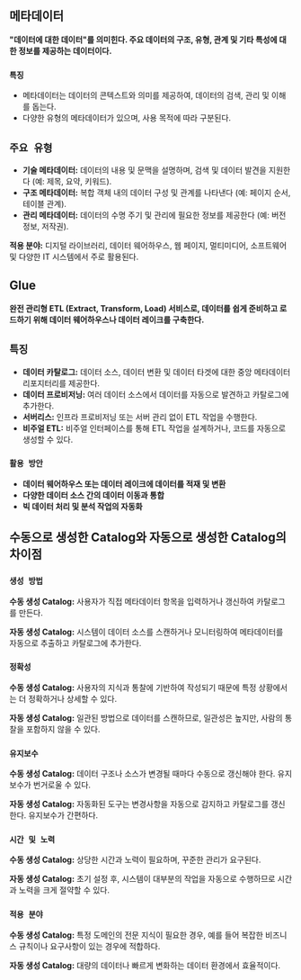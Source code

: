 ## 메타데이터
**"데이터에 대한 데이터"를 의미힌다. 주요 데이터의 구조, 유형, 관계 및 기타 특성에 대한 정보를 제공하는 데이터이다.**

### **```특징```**
- 메타데이터는 데이터의 콘텍스트와 의미를 제공하여, 데이터의 검색, 관리 및 이해를 돕는다.
- 다양한 유형의 메타데이터가 있으며, 사용 목적에 따라 구분된다.

## **```주요 유형```**

- **기술 메타데이터:** 데이터의 내용 및 문맥을 설명하며, 검색 및 데이터 발견을 지원한다 (예: 제목, 요약, 키워드).
- **구조 메타데이터:** 복합 객체 내의 데이터 구성 및 관계를 나타낸다 (예: 페이지 순서, 테이블 관계).
- **관리 메타데이터:** 데이터의 수명 주기 및 관리에 필요한 정보를 제공한다 (예: 버전 정보, 저작권).

**적용 분야:** 디지털 라이브러리, 데이터 웨어하우스, 웹 페이지, 멀티미디어, 소프트웨어 및 다양한 IT 시스템에서 주로 활용된다.

## Glue

**완전 관리형 ETL (Extract, Transform, Load) 서비스로, 데이터를 쉽게 준비하고 로드하기 위해 데이터 웨어하우스나 데이터 레이크를 구축한다.**

## **```특징```**
- **데이터 카탈로그:** 데이터 소스, 데이터 변환 및 데이터 타겟에 대한 중앙 메타데이터 리포지터리를 제공한다.
- **데이터 프로비저닝:** 여러 데이터 소스에서 데이터를 자동으로 발견하고 카탈로그에 추가한다.
- **서버리스:** 인프라 프로비저닝 또는 서버 관리 없이 ETL 작업을 수행한다.
- **비주얼 ETL:** 비주얼 인터페이스를 통해 ETL 작업을 설계하거나, 코드를 자동으로 생성할 수 있다.

### **```활용 방안```**
- **데이터 웨어하우스 또는 데이터 레이크에 데이터를 적재 및 변환**
- **다양한 데이터 소스 간의 데이터 이동과 통합**
- **빅 데이터 처리 및 분석 작업의 자동화**

## 수동으로 생성한 Catalog와 자동으로 생성한 Catalog의 차이점

### **```생성 방법```**

**수동 생성 Catalog:** 사용자가 직접 메타데이터 항목을 입력하거나 갱신하여 카탈로그를 만든다.

**자동 생성 Catalog:** 시스템이 데이터 소스를 스캔하거나 모니터링하여 메타데이터를 자동으로 추출하고 카탈로그에 추가한다.

### **```정확성```**

**수동 생성 Catalog:** 사용자의 지식과 통찰에 기반하여 작성되기 때문에 특정 상황에서는 더 정확하거나 상세할 수 있다.

**자동 생성 Catalog:** 일관된 방법으로 데이터를 스캔하므로, 일관성은 높지만, 사람의 통찰을 포함하지 않을 수 있다.

### **```유지보수```**

**수동 생성 Catalog:** 데이터 구조나 소스가 변경될 때마다 수동으로 갱신해야 한다. 유지보수가 번거로울 수 있다.

**자동 생성 Catalog:** 자동화된 도구는 변경사항을 자동으로 감지하고 카탈로그를 갱신한다. 유지보수가 간편하다.

### **```시간 및 노력```**

**수동 생성 Catalog:** 상당한 시간과 노력이 필요하며, 꾸준한 관리가 요구된다.

**자동 생성 Catalog:** 초기 설정 후, 시스템이 대부분의 작업을 자동으로 수행하므로 시간과 노력을 크게 절약할 수 있다.

### **```적용 분야```**

**수동 생성 Catalog:** 특정 도메인의 전문 지식이 필요한 경우, 예를 들어 복잡한 비즈니스 규칙이나 요구사항이 있는 경우에 적합하다.

**자동 생성 Catalog:** 대량의 데이터나 빠르게 변화하는 데이터 환경에서 효율적이다.
